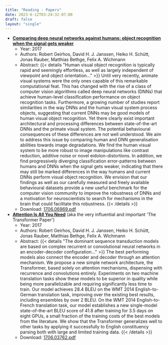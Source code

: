 ```yaml
---
title: "Reading - Papers"
date: 2023-6-12T03:24:32-07:00
draft: false
layout: "single"
---
```


- [**Comparing deep neural networks against humans: object recognition when the signal gets weaker**](https://arxiv.org/abs/1706.06969)
  - Year: 2017
  - Authors: Robert Geirhos, David H. J. Janssen, Heiko H. Schütt, Jonas Rauber, Matthias Bethge, Felix A. Wichmann
  - Abstract: 
        {{< details "Human visual object recognition is typically rapid and seemingly effortless, as well as largely independent of viewpoint and object orientation..." >}}
            Until very recently, animate visual systems were the only ones capable of this remarkable computational feat. This has changed with the rise of a class of computer vision algorithms called deep neural networks (DNNs) that achieve human-level classification performance on object recognition tasks. Furthermore, a growing number of studies report similarities in the way DNNs and the human visual system process objects, suggesting that current DNNs may be good models of human visual object recognition. Yet there clearly exist important architectural and processing differences between state-of-the-art DNNs and the primate visual system. The potential behavioural consequences of these differences are not well understood. We aim to address this issue by comparing human and DNN generalisation abilities towards image degradations. We find the human visual system to be more robust to image manipulations like contrast reduction, additive noise or novel eidolon-distortions. In addition, we find progressively diverging classification error-patterns between humans and DNNs when the signal gets weaker, indicating that there may still be marked differences in the way humans and current DNNs perform visual object recognition. We envision that our findings as well as our carefully measured and freely available behavioural datasets provide a new useful benchmark for the computer vision community to improve the robustness of DNNs and a motivation for neuroscientists to search for mechanisms in the brain that could facilitate this robustness.
        {{< /details >}}    
  - Download: [1706.06969.pdf](https://arxiv.org/pdf/1706.06969.pdf)
- [**Attention Is All You Need**](https://arxiv.org/abs/1706.03762) (aka the very influential and important 'The Transformer Paper')
  - Year: 2017
  - Authors: Robert Geirhos, David H. J. Janssen, Heiko H. Schütt, Jonas Rauber, Matthias Bethge, Felix A. Wichmann
  - Abstract: 
        {{< details "The dominant sequence transduction models are based on complex recurrent or convolutional neural networks in an encoder-decoder configuration..." >}}
            The best performing models also connect the encoder and decoder through an attention mechanism. We propose a new simple network architecture, the Transformer, based solely on attention mechanisms, dispensing with recurrence and convolutions entirely. Experiments on two machine translation tasks show these models to be superior in quality while being more parallelizable and requiring significantly less time to train. Our model achieves 28.4 BLEU on the WMT 2014 English-to-German translation task, improving over the existing best results, including ensembles by over 2 BLEU. On the WMT 2014 English-to-French translation task, our model establishes a new single-model state-of-the-art BLEU score of 41.8 after training for 3.5 days on eight GPUs, a small fraction of the training costs of the best models from the literature. We show that the Transformer generalizes well to other tasks by applying it successfully to English constituency parsing both with large and limited training data.
        {{< /details >}}    
  - Download: [1706.03762.pdf](https://arxiv.org/pdf/1706.03762.pdf)